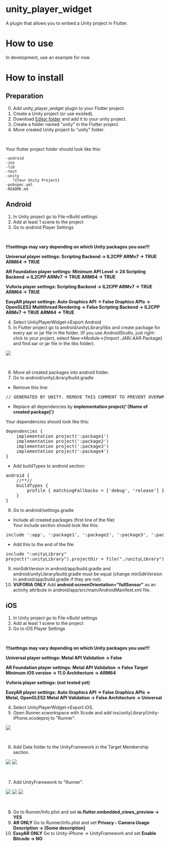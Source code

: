 # unity_player_widget

A plugin that allows you to embed a Unity project in Flutter.

# How to use
In development, use an example for now.

# How to install
## Preparation
0. Add unity_player_widget plugin to your Flutter project.
1. Create a Unity project (or use existed).
2. Download [Editor folder](https://github.com/Pavel-Kupreichyk/unity-player-widget/tree/master/Editor) and add it to your unity project.
2. Create a folder named "unity" in the Flutter project.
3. Move created Unity project to "unity" folder.

<br />

Your flutter project folder should look like this:
```
-android
-ios
-lib
-test
-unity
   └{Your Unity Project}
-pubspec.yml
-README.md
```
## Android
1. In Unity project go to File->Build settings
2. Add at least 1 scene to the project
3. Go to android Player Settings
<br />

  **!!!settings may vary depending on which Unity packages you use!!!**
  <br />
  
  **Universal player settings:
    Scripting Backend -> IL2CPP
    ARMv7 -> TRUE
    ARM64 -> TRUE**
    
  **AR Foundation player settings:
    Minimum API Level -> 24
    Scripting Backend -> IL2CPP
    ARMv7 -> TRUE
    ARM64 -> TRUE**
    
  **Vuforia player settings:
    Scripting Backend -> IL2CPP
    ARMv7 -> TRUE
    ARM64 -> TRUE**
    
  **EasyAR player settings:
    Auto Graphics API -> False
    Graphics APIs -> OpenGLES2
    Multithread Rendering -> False
    Scripting Backend -> IL2CPP
    ARMv7 -> TRUE
    ARM64 -> TRUE**
    
4. Select UnityPlayerWidget->Export Android
5. In Flutter project go to android/unityLibrary/libs and create package for every aar or jar file in the folder.
(If you use AndroidStudio, just right-click to your project, select New->Module->{Import .JAR/.AAR Package} and find aar or jar file in the libs folder).

![](images/photo7.png)

<br />

6. Move all created packages into android folder. 
7. Go to android/unityLibrary/build.gradle
- Remove this line:
<pre>// GENERATED BY UNITY. REMOVE THIS COMMENT TO PREVENT OVERWRITING WHEN EXPORTING AGAIN</pre>
- Replace all dependencies by **implementation project(':[Name of created package]')**

Your dependencies should look like this:
<pre>
dependencies {
    implementation project(':package1')
    implementation project(':package2')
    implementation project(':package3')
    implementation project(':package4')
}
</pre>
- Add buildTypes to android section:<br/>
<pre>android {
	//**//
	buildTypes {
		profile { matchingFallbacks = ['debug', 'release'] }
	}
}
</pre>
8. Go to android/settings.gradle<br/>
- Include all created packages (first line of the file)<br/>
Your include section should look like this:<br/>
<pre>
include ':app', ':package1', ':package2', ':package3', ':package4'
</pre>
- Add this to the end of the file:
<pre>
include ":unityLibrary"
project(":unityLibrary").projectDir = file("./unityLibrary")
</pre>
9. minSdkVersion in android/app/build.gradle and android/unityLibrary/build.gradle must be equal (change minSdkVersion in android/app/build.gradle if they are not).
10. **VUFORIA ONLY**
Add **android:screenOrientation="fullSensor"** as an activity attribute in android/app/src/main/AndroidManifest.xml file.

## iOS
1. In Unity project go to File->Build settings
2. Add at least 1 scene to the project
3. Go to iOS Player Settings
<br />

  **!!!settings may vary depending on which Unity packages you use!!!**
  <br />
  
  **Universal player settings:
    Metal API Validation -> False**
    
  **AR Foundation player settings:
    Metal API Validation -> False
    Target Minimum iOS version -> 11.0
    Architecture -> ARM64**
    
  **Vuforia player settings:
  (not tested yet)**
    
  **EasyAR player settings:
    Auto Graphics API -> False
    Graphics APIs -> Metal, OpenGLES2
    Metal API Validation -> False
    Architecture -> Universal**
    
4. Select UnityPlayerWidget->Export iOS.
5. Open Runner.xcworkspace with Xcode and add ios/unityLibrary/Unity-iPhone.xcodeproj to "Runner".

![](images/photo6.png)

<br />

6. Add Data folder to the UnityFramework in the Target Membership section.

![](images/photo1.png)
![](images/photo2.png)

<br />

7. Add UnityFramework to "Runner".

![](images/photo3.png)
![](images/photo4.png)
![](images/photo5.png)

<br />

8. Go to Runner/Info.plist and set **io.flutter.embedded_views_preview -> YES**
9. **AR ONLY**
Go to Runner/Info.plist and set **Privacy - Camera Usage Description -> [Some description]**
10. **EasyAR ONLY**
Go to Unity-iPhone -> UnityFramework and set **Enable Bitcode -> NO**
